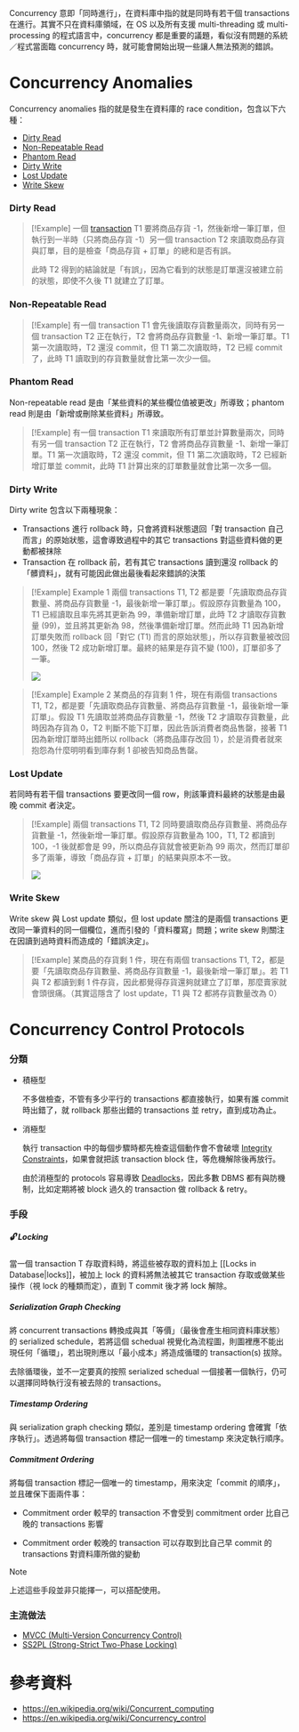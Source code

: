 Concurrency 意即「同時進行」，在資料庫中指的就是同時有若干個 transactions 在進行。其實不只在資料庫領域，在 OS 以及所有支援 multi-threading 或 multi-processing 的程式語言中，concurrency 都是重要的議題，看似沒有問題的系統／程式當面臨 concurrency 時，就可能會開始出現一些讓人無法預測的錯誤。

# Concurrency Anomalies

Concurrency anomalies 指的就是發生在資料庫的 race condition，包含以下六種：

- [Dirty Read](<#Dirty Read>)
- [Non-Repeatable Read](<#Non-Repeatable Read>)
- [Phantom Read](<#Phantom Read>)
- [Dirty Write](<#Dirty Write>)
- [Lost Update](<#Lost Update>)
- [Write Skew](<#Write Skew>)

### Dirty Read

>[!Example]
>一個 [transaction](</Database/0 - Introduction.md#Database Transaction>) T1 要將商品存貨 -1，然後新增一筆訂單，但執行到一半時（只將商品存貨 -1）另一個 transaction T2 來讀取商品存貨與訂單，目的是檢查「商品存貨 + 訂單」的總和是否有誤。
>
>此時 T2 得到的結論就是「有誤」，因為它看到的狀態是訂單還沒被建立前的狀態，即使不久後 T1 就建立了訂單。

### Non-Repeatable Read

>[!Example]
>有一個 transaction T1 會先後讀取存貨數量兩次，同時有另一個 transaction T2 正在執行，T2 會將商品存貨數量 -1、新增一筆訂單。T1 第一次讀取時，T2 還沒 commit，但 T1 第二次讀取時，T2 已經 commit 了，此時 T1 讀取到的存貨數量就會比第一次少一個。

### Phantom Read

Non-repeatable read 是由「某些資料的某些欄位值被更改」所導致；phantom read 則是由「新增或刪除某些資料」所導致。

>[!Example]
>有一個 transaction T1 來讀取所有訂單並計算數量兩次，同時有另一個 transaction T2 正在執行，T2 會將商品存貨數量 -1、新增一筆訂單。T1 第一次讀取時，T2 還沒 commit，但 T1 第二次讀取時，T2 已經新增訂單並 commit，此時 T1 計算出來的訂單數量就會比第一次多一個。

### Dirty Write

Dirty write 包含以下兩種現象：

- Transactions 進行 rollback 時，只會將資料狀態退回「對 transaction 自己而言」的原始狀態，這會導致過程中的其它 transactions 對這些資料做的更動都被抹除
- Transaction 在 rollback 前，若有其它 transactions 讀到還沒 rollback 的「髒資料」，就有可能因此做出最後看起來錯誤的決策

>[!Example] Example 1
>兩個 transactions T1, T2 都是要「先讀取商品存貨數量、將商品存貨數量 -1，最後新增一筆訂單」。假設原存貨數量為 100，T1 已經讀取且率先將其更新為 99，準備新增訂單，此時 T2 才讀取存貨數量 (99)，並且將其更新為 98，然後準備新增訂單。然而此時 T1 因為新增訂單失敗而 rollback 回「對它 (T1) 而言的原始狀態」，所以存貨數量被改回 100，然後 T2 成功新增訂單。最終的結果是存貨不變 (100)，訂單卻多了一筆。
>
>![](<https://raw.githubusercontent.com/Jamison-Chen/KM-software/master/img/dirty-write.png>)

>[!Example] Example 2
>某商品的存貨剩 1 件，現在有兩個 transactions T1, T2，都是要「先讀取商品存貨數量、將商品存貨數量 -1，最後新增一筆訂單」。假設 T1 先讀取並將商品存貨數量 -1，然後 T2 才讀取存貨數量，此時因為存貨為 0，T2 判斷不能下訂單，因此告訴消費者商品售罄，接著 T1 因為新增訂單時出錯所以 rollback（將商品庫存改回 1），於是消費者就來抱怨為什麼明明看到庫存剩 1 卻被告知商品售罄。

### Lost Update

若同時有若干個 transactions 要更改同一個 row，則該筆資料最終的狀態是由最晚 commit 者決定。

>[!Example]
>兩個 transactions T1, T2 同時要讀取商品存貨數量、將商品存貨數量 -1，然後新增一筆訂單。假設原存貨數量為 100，T1, T2 都讀到 100，-1 後就都會是 99，所以商品存貨就會被更新為 99 兩次，然而訂單卻多了兩筆，導致「商品存貨 + 訂單」的結果與原本不一致。
>
>![](<https://raw.githubusercontent.com/Jamison-Chen/KM-software/master/img/lost-update.png>)

### Write Skew

Write skew 與 Lost update 類似，但 lost update 關注的是兩個 transactions 更改同一筆資料的同一個欄位，進而引發的「資料覆寫」問題；write skew 則關注在因讀到過時資料而造成的「錯誤決定」。

>[!Example]
>某商品的存貨剩 1 件，現在有兩個 transactions T1, T2，都是要「先讀取商品存貨數量、將商品存貨數量 -1，最後新增一筆訂單」。若 T1 與 T2 都讀到剩 1 件存貨，因此都覺得存貨還夠就建立了訂單，那麼賣家就會頭很痛。（其實這隱含了 lost update，T1 與 T2 都將存貨數量改為 0）

# Concurrency Control Protocols

### 分類

- 積極型

    不多做檢查，不管有多少平行的 transactions 都直接執行，如果有誰 commit 時出錯了，就 rollback 那些出錯的 transactions 並 retry，直到成功為止。

- 消極型

    執行 transaction 中的每個步驟時都先檢查這個動作會不會破壞 [Integrity Constraints](</Database/Integrity Constraints.md>)，如果會就把該 transaction block 住，等危機解除後再放行。

    由於消極型的 protocols 容易導致 [Deadlocks](</Operating System/Deadlocks.md>)，因此多數 DBMS 都有與防機制，比如定期將被 block 過久的 transaction 做 rollback & retry。

### 手段

##### 🔓 Locking

當一個 transaction T 存取資料時，將這些被存取的資料加上 [[Locks in Database|locks]]，被加上 lock 的資料將無法被其它 transaction 存取或做某些操作（視 lock 的種類而定），直到 T commit 後才將 lock 解除。

##### Serialization Graph Checking

將 concurrent transactions 轉換成與其「等價」（最後會產生相同資料庫狀態）的 serialized schedule，若將這個 schedual 視覺化為流程圖，則圖裡應不能出現任何「循環」，若出現則應以「最小成本」將造成循環的 transaction(s) 拔除。

去除循環後，並不一定要真的按照 serialized schedual 一個接著一個執行，仍可以選擇同時執行沒有被去除的 transactions。

##### Timestamp Ordering

與 serialization graph checking 類似，差別是 timestamp ordering 會確實「依序執行」。透過將每個 transaction 標記一個唯一的 timestamp 來決定執行順序。

##### Commitment Ordering

將每個 transaction 標記一個唯一的 timestamp，用來決定「commit 的順序」，並且確保下面兩件事：

- Commitment order 較早的 transaction 不會受到 commitment order 比自己晚的 transactions 影響

- Commitment order 較晚的 transaction 可以存取到比自己早 commit 的 transactions 對資料庫所做的變動

>[!Note]
>上述這些手段並非只能擇一，可以搭配使用。

### 主流做法

- [MVCC (Multi-Version Concurrency Control)](</Database/MVCC vs. SS2PL.md#MVCC>)
- [SS2PL (Strong-Strict Two-Phase Locking)](</Database/MVCC vs. SS2PL.md#SS2PL>)

# 參考資料

- <https://en.wikipedia.org/wiki/Concurrent_computing>
- <https://en.wikipedia.org/wiki/Concurrency_control>
